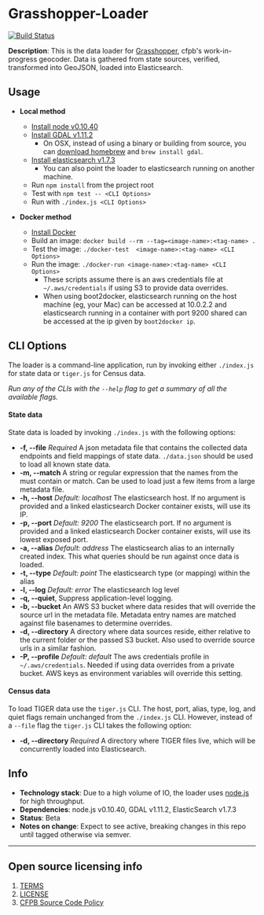 # Grasshopper-Loader
[![Build Status](https://travis-ci.org/cfpb/grasshopper-loader.svg?branch=master)](https://travis-ci.org/cfpb/grasshopper-loader)

**Description**: This is the data loader for [Grasshopper](https://github.com/cfpb/grasshopper), cfpb's work-in-progress geocoder.
Data is gathered from state sources, verified, transformed into GeoJSON, loaded into Elasticsearch.

## Usage
  - **Local method**
    - [Install node v0.10.40](https://nodejs.org/)
    - [Install GDAL v1.11.2](http://trac.osgeo.org/gdal/wiki/DownloadingGdalBinaries)
      - On OSX, instead of using a binary or building from source, you can [download homebrew](http://brew.sh/) and `brew install gdal`.
    - [Install elasticsearch v1.7.3](https://www.elastic.co/downloads/elasticsearch)
      - You can also point the loader to elasticsearch running on another machine.
    - Run `npm install` from the project root
    - Test with `npm test -- <CLI Options>`
    - Run with `./index.js <CLI Options>`

  - **Docker method**
    - [Install Docker](https://docs.docker.com/installation/#installation)
    - Build an image:
      `docker build --rm --tag=<image-name>:<tag-name> .`
    - Test the image:
      `./docker-test  <image-name>:<tag-name> <CLI Options>`
    - Run the image:
      `./docker-run <image-name>:<tag-name> <CLI Options>`
      - These scripts assume there is an aws credentials file at `~/.aws/credentials` if using S3 to provide data overrides.
      - When using boot2docker, elasticsearch running on the host machine (eg, your Mac) can be accessed at 10.0.2.2 and elasticsearch running in a container with port 9200 shared can be accessed at the ip given by `boot2docker ip`.

## CLI Options

The loader is a command-line application, run by invoking either `./index.js` for state data or `tiger.js` for Census data.

*Run any of the CLIs with the `--help` flag to get a summary of all the available flags.*

#### State data
State data is loaded by invoking `./index.js` with the following options:

- **-f, --file** *Required* A json metadata file that contains the collected data endpoints and field mappings of state data. `./data.json` should be used to load all known state data.
- **-m, --match** A string or regular expression that the names from the <file> must contain or match. Can be used to load just a few items from a large metadata file.
- **-h, --host** *Default: localhost* The elasticsearch host. If no argument is provided and a linked elasticsearch Docker container exists, will use its IP.
- **-p, --port** *Default: 9200* The elasticsearch port. If no argument is provided and a linked elasticsearch Docker container exists, will use its lowest exposed port.
- **-a, --alias** *Default: address* The elasticsearch alias to an internally created index. This what queries should be run against once data is loaded.
- **-t, --type** *Default: point* The elasticsearch type (or mapping) within the alias
- **-l, --log** *Default: error* The elasticsearch log level
- **-q, --quiet**, Suppress application-level logging.
- **-b, --bucket** An AWS S3 bucket where data resides that will override the source url in the metadata file. Metadata entry names are matched against file basenames to determine overrides.
- **-d, --directory** A directory where data sources reside, either relative to the current folder or the passed S3 bucket. Also used to override source urls in a similar fashion.
- **-P, --profile** *Default: default* The aws credentials profile in `~/.aws/credentials`. Needed if using data overrides from a private bucket. AWS keys as environment variables will override this setting.

#### Census data
To load TIGER data use the `tiger.js` CLI. The host, port, alias, type, log, and quiet flags remain unchanged from the `./index.js` CLI. However, instead of a `--file` flag the `tiger.js` CLI takes the following option:

- **-d, --directory** *Required* A directory where TIGER files live, which will be concurrently loaded into Elasticsearch.



## Info
  - **Technology stack**: Due to a high volume of IO, the loader uses [node.js](http://nodejs.org/) for high throughput.
  - **Dependencies**: node.js v0.10.40, GDAL v1.11.2, ElasticSearch v1.7.3
  - **Status**: Beta
  - **Notes on change**: Expect to see active, breaking changes in this repo until tagged otherwise via semver.

----

## Open source licensing info
1. [TERMS](TERMS.md)
2. [LICENSE](LICENSE)
3. [CFPB Source Code Policy](https://github.com/cfpb/source-code-policy/)

